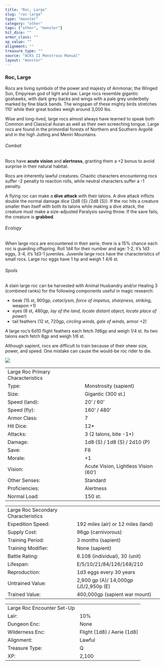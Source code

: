 ```yaml
---
title: "Roc, Large"
slug: "roc-large"
type: "monster"
category: "other"
tags: ["other", "monster"]
hit_dice: ""
armor_class: ""
xp_value: ""
alignment: ""
treasure_type: ""
source: "ACKS II Monstrous Manual"
layout: "monster"
---
```


### Roc, Large

Rocs are living symbols of the power and majesty of Ammonar, the Winged Sun, Empyrean god of light
and law. Large rocs resemble gigantic goshawks, with dark grey backs and wings with a pale grey
underbelly marked by fine black bands. The wingspan of these mighty birds stretches 110’ while their
great bodies weigh around 3,000 lbs.

Wise and long-lived, large rocs almost always have learned to speak both Common and Classical Auran
as well as their own screeching tongue. Large rocs are found in the primordial forests of Northern
and Southern Argollë and in the high Jutting and Meniri Mountains.

###### Combat

Rocs have **acute vision** and **alertness**, granting them a +2 bonus to avoid surprise in their
natural habitat.

Rocs are inherently lawful creatures. Chaotic characters encountering rocs suffer -2 penalty to
reaction rolls, while neutral characters suffer a -1 penalty.

A flying roc can make a **dive attack** with their talons. A dive attack inflicts double the normal
damage dice (2d8 {S} /2d8 {S}). If the roc hits a creature smaller than itself with both its talons
while making a dive attack, the creature must make a size-adjusted Paralysis saving throw. If the
save fails, the creature is **grabbed**.

###### Ecology

When large rocs are encountered in their aerie, there is a 15% chance each roc is guarding
offspring. Roll 1d4 for their number and age: 1-2, it’s 1d3 eggs, 3-4, it’s 1d3-1 juveniles.
Juvenile large rocs have the characteristics of small rocs. Large roc eggs have 1 hp and weigh 1 4/6
st.

###### Spoils

A slain large roc can be harvested with Animal Husbandry and/or Healing 3 (combined ranks) for the
following components useful in magic research:

* beak (15 st, 900gp, *cataclysm, force of impetus, sharpness, striking*, weapon +1)
* eyes (8 st, 480gp, *lay of the land, locate distant object, locate place of power*)
* tail feathers (12 st, 720gp, *circling winds, gale of winds,* armor +2)

A large roc’s 6d10 flight feathers each fetch 7d6gp and weigh 1/4 st. Its two talons each fetch 8gp
and weigh 1/6 st.

Although sapient, rocs are difficult to train because of their sheer size, power, and speed. One
mistake can cause the would-be roc rider to die.

![](data:image/png;base64...)

|  |  |
| --- | --- |
| Large Roc Primary Characteristics | |
| Type: | Monstrosity (sapient) |
| Size: | Gigantic (300 st.) |
| Speed (land): | 20’ / 60’ |
| Speed (fly): | 160’ / 480’ |
| Armor Class: | 7 |
| Hit Dice: | 12\* |
| Attacks: | 3 (2 talons, bite -1+) |
| Damage: | 1d8 {S} / 1d8 {S} / 2d10 {P} |
| Save: | F6 |
| Morale: | +1 |
| Vision: | Acute Vision, Lightless Vision (60’) |
| Other Senses: | Standard |
| Proficiencies: | Alertness |
| Normal Load: | 150 st. |

|  |  |
| --- | --- |
| Large Roc Secondary Characteristics | |
| Expedition Speed: | 192 miles (air) or 12 miles (land) |
| Supply Cost: | 96gp (carnivorous) |
| Training Period: | 3 months (sapient) |
| Training Modifier: | None (sapient) |
| Battle Rating: | 6.108 (individual), 30 (unit) |
| Lifespan: | E/5/10/21/84/126/168/210 |
| Reproduction: | 1d3 eggs every 30 years |
| Untrained Value: | 2,900 gp (A)/ 14,000gp (J)/2,950p (E) |
| Trained Value: | 400,000gp (sapient war mount) |

|  |  |
| --- | --- |
| Large Roc Encounter Set-Up | |
| Lair: | 10% |
| Dungeon Enc: | None |
| Wilderness Enc: | Flight (1d8) / Aerie (1d8) |
| Alignment: | Lawful |
| Treasure Type: | Q |
| XP: | 2,100 |
